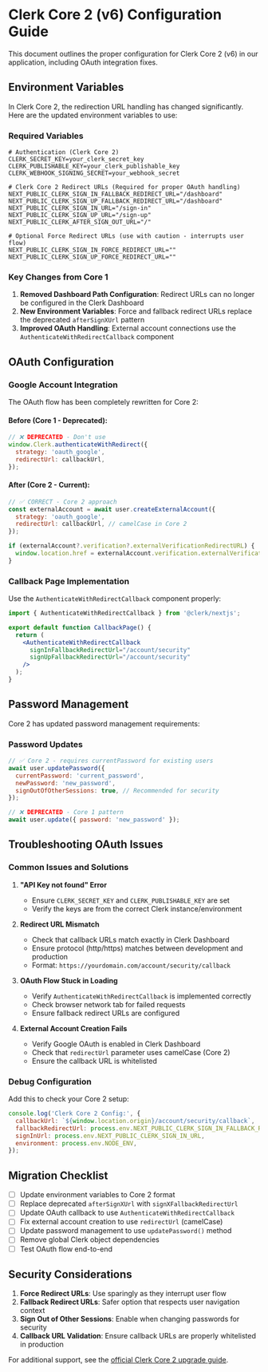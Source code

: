 # Clerk Core 2 (v6) Configuration Guide

This document outlines the proper configuration for Clerk Core 2 (v6) in our application, including OAuth integration fixes.

## Environment Variables

In Clerk Core 2, the redirection URL handling has changed significantly. Here are the updated environment variables to use:

### Required Variables

```env
# Authentication (Clerk Core 2)
CLERK_SECRET_KEY=your_clerk_secret_key
CLERK_PUBLISHABLE_KEY=your_clerk_publishable_key
CLERK_WEBHOOK_SIGNING_SECRET=your_webhook_secret

# Clerk Core 2 Redirect URLs (Required for proper OAuth handling)
NEXT_PUBLIC_CLERK_SIGN_IN_FALLBACK_REDIRECT_URL="/dashboard"
NEXT_PUBLIC_CLERK_SIGN_UP_FALLBACK_REDIRECT_URL="/dashboard"
NEXT_PUBLIC_CLERK_SIGN_IN_URL="/sign-in"
NEXT_PUBLIC_CLERK_SIGN_UP_URL="/sign-up"
NEXT_PUBLIC_CLERK_AFTER_SIGN_OUT_URL="/"

# Optional Force Redirect URLs (use with caution - interrupts user flow)
NEXT_PUBLIC_CLERK_SIGN_IN_FORCE_REDIRECT_URL=""
NEXT_PUBLIC_CLERK_SIGN_UP_FORCE_REDIRECT_URL=""
```

### Key Changes from Core 1

1. **Removed Dashboard Path Configuration**: Redirect URLs can no longer be configured in the Clerk Dashboard
2. **New Environment Variables**: Force and fallback redirect URLs replace the deprecated `afterSignXUrl` pattern
3. **Improved OAuth Handling**: External account connections use the `AuthenticateWithRedirectCallback` component

## OAuth Configuration

### Google Account Integration

The OAuth flow has been completely rewritten for Core 2:

#### Before (Core 1 - Deprecated):

```javascript
// ❌ DEPRECATED - Don't use
window.Clerk.authenticateWithRedirect({
  strategy: 'oauth_google',
  redirectUrl: callbackUrl,
});
```

#### After (Core 2 - Current):

```javascript
// ✅ CORRECT - Core 2 approach
const externalAccount = await user.createExternalAccount({
  strategy: 'oauth_google',
  redirectUrl: callbackUrl, // camelCase in Core 2
});

if (externalAccount?.verification?.externalVerificationRedirectURL) {
  window.location.href = externalAccount.verification.externalVerificationRedirectURL.toString();
}
```

### Callback Page Implementation

Use the `AuthenticateWithRedirectCallback` component properly:

```jsx
import { AuthenticateWithRedirectCallback } from '@clerk/nextjs';

export default function CallbackPage() {
  return (
    <AuthenticateWithRedirectCallback
      signInFallbackRedirectUrl="/account/security"
      signUpFallbackRedirectUrl="/account/security"
    />
  );
}
```

## Password Management

Core 2 has updated password management requirements:

### Password Updates

```javascript
// ✅ Core 2 - requires currentPassword for existing users
await user.updatePassword({
  currentPassword: 'current_password',
  newPassword: 'new_password',
  signOutOfOtherSessions: true, // Recommended for security
});

// ❌ DEPRECATED - Core 1 pattern
await user.update({ password: 'new_password' });
```

## Troubleshooting OAuth Issues

### Common Issues and Solutions

1. **"API Key not found" Error**
   - Ensure `CLERK_SECRET_KEY` and `CLERK_PUBLISHABLE_KEY` are set
   - Verify the keys are from the correct Clerk instance/environment

2. **Redirect URL Mismatch**
   - Check that callback URLs match exactly in Clerk Dashboard
   - Ensure protocol (http/https) matches between development and production
   - Format: `https://yourdomain.com/account/security/callback`

3. **OAuth Flow Stuck in Loading**
   - Verify `AuthenticateWithRedirectCallback` is implemented correctly
   - Check browser network tab for failed requests
   - Ensure fallback redirect URLs are configured

4. **External Account Creation Fails**
   - Verify Google OAuth is enabled in Clerk Dashboard
   - Check that `redirectUrl` parameter uses camelCase (Core 2)
   - Ensure the callback URL is whitelisted

### Debug Configuration

Add this to check your Core 2 setup:

```javascript
console.log('Clerk Core 2 Config:', {
  callbackUrl: `${window.location.origin}/account/security/callback`,
  fallbackRedirectUrl: process.env.NEXT_PUBLIC_CLERK_SIGN_IN_FALLBACK_REDIRECT_URL,
  signInUrl: process.env.NEXT_PUBLIC_CLERK_SIGN_IN_URL,
  environment: process.env.NODE_ENV,
});
```

## Migration Checklist

- [ ] Update environment variables to Core 2 format
- [ ] Replace deprecated `afterSignXUrl` with `signXFallbackRedirectUrl`
- [ ] Update OAuth callback to use `AuthenticateWithRedirectCallback`
- [ ] Fix external account creation to use `redirectUrl` (camelCase)
- [ ] Update password management to use `updatePassword()` method
- [ ] Remove global Clerk object dependencies
- [ ] Test OAuth flow end-to-end

## Security Considerations

1. **Force Redirect URLs**: Use sparingly as they interrupt user flow
2. **Fallback Redirect URLs**: Safer option that respects user navigation context
3. **Sign Out of Other Sessions**: Enable when changing passwords for security
4. **Callback URL Validation**: Ensure callback URLs are properly whitelisted in production

For additional support, see the [official Clerk Core 2 upgrade guide](https://clerk.com/docs/upgrade-guides/core-2).
